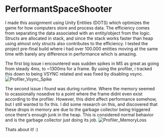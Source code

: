 # PerformantSpaceShooter

I made this assignment using Unity Entities (DOTS) which optimizes the game for how computers store and process data. The efficiency comes from separating the data associated with an entity/object from the logic. Structs are allocated in stack, and since the stack works faster than heap using almost only structs also contributes to the efficiency. I tested the project pre-final build where i had over 100.000 entities moving at the same time with barely any difference in performance which is amazing.


The first big issue i encountered was sudden spikes in MS as great as going from steady 4ms, to ~1300ms for a frame. By using the profiler, i tracked this down to being VSYNC related and was fixed by disabling vsync.
![Profiler_Vsync_Spike](https://github.com/k4rba/PerformantSpaceShooter/assets/22280392/0a9f9628-1e4f-4a1d-befa-8ae102faa4eb)



The second issue i found was during runtime. Where the memory seemed to ocassionally nosedive to a point where the frame didnt even exist according to the profiler. However, this didnt affect performance somehow, but I still wanted to fix this.
I did some research on this, and discovered that these drops in memory are due to the garbage collector being triggered once there's enough junk in the heap. This is considered normal behavior and is the garbage collector just doing its job.
![Profiler_MemoryLoss](https://github.com/k4rba/PerformantSpaceShooter/assets/22280392/ceca03a6-34d2-49c2-9609-24268b3a6afb)

Thats about it! :)
